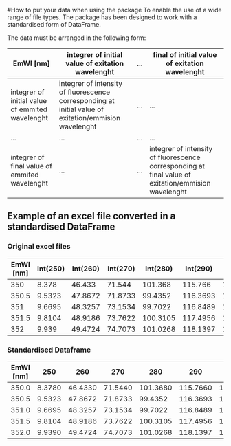#How to put your data when using the package
To enable the use of a wide range of file types. The package has been designed to work with a standardised form of DataFrame.

The data must be arranged in the following form:

| EmWl [nm]                                         | integrer of initial value of exitation wavelenght               | ... | final of initial value of exitation wavelenght               |
| -------------------------------------------------- | -------------------------------------------------------------- | --- | -------------------------------------------------------------- |
| integrer of initial value of emmited wavelenght    | integrer of intensity of fluorescence corresponding at initial value of exitation/emmision wavelenght                  | ... | ...                                                            |
| ...                                                | ...                                                            | ... | ...                                                            |
| integrer of final value of emmited wavelenght      | ...                                                            | ... | integrer of intensity of fluorescence corresponding at final value of exitation/emmision wavelenght                    |



## Example of an excel file converted in a standardised DataFrame
### Original excel files 
| EmWl [nm] | Int(250) | Int(260) | Int(270) | Int(280) | Int(290) | Int(300) |
| --------- | -------- | -------- | -------- | -------- | -------- | -------- |
| 350       | 8.378    | 46.433   | 71.544   | 101.368  | 115.766  | 103.823  |
| 350.5     | 9.5323   | 47.8672  | 71.8733  | 99.4352  | 116.3693 | 104.4283 |
| 351       | 9.6695   | 48.3257  | 73.1534  | 99.7022  | 116.8489 | 105.4132 |
| 351.5     | 9.8104   | 48.9186  | 73.7622  | 100.3105 | 117.4956 | 106.5844 |
| 352       | 9.939    | 49.4724  | 74.7073  | 101.0268 | 118.1397 | 107.7044 |

### Standardised Dataframe
| EmWl [nm] | 250     | 260     | 270     | 280     | 290     | 300     |
| --------- | ------- | ------- | ------- | ------- | ------- | ------- |
| 350.0     | 8.3780  | 46.4330 | 71.5440 | 101.3680| 115.7660| 103.8230|
| 350.5     | 9.5323  | 47.8672 | 71.8733 | 99.4352 | 116.3693| 104.4283|
| 351.0     | 9.6695  | 48.3257 | 73.1534 | 99.7022 | 116.8489| 105.4132|
| 351.5     | 9.8104  | 48.9186 | 73.7622 | 100.3105| 117.4956| 106.5844|
| 352.0     | 9.9390  | 49.4724 | 74.7073 | 101.0268| 118.1397| 107.7044|
